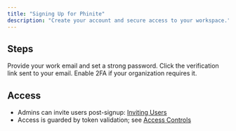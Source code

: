 ```yaml
---
title: "Signing Up for Phinite"
description: "Create your account and secure access to your workspace."
---
```


## Steps

<Steps>
<Step title="Create account">
  Provide your work email and set a strong password.
</Step>
<Step title="Verify email">
  Click the verification link sent to your email.
</Step>
<Step title="Secure your account">
  Enable 2FA if your organization requires it.
</Step>
</Steps>

## Access

- Admins can invite users post-signup: [Inviting Users](/getting-started/inviting-users)
- Access is guarded by token validation; see [Access Controls](/getting-started/access-controls)
